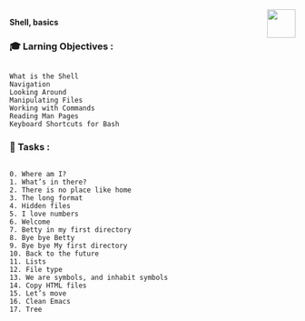 <img  height="50px" align="right" src="https://apply.holbertonschool.com/holberton-logo.png">

**Shell, basics**

### 🎓 Larning Objectives :
```

What is the Shell
Navigation
Looking Around
Manipulating Files
Working with Commands
Reading Man Pages
Keyboard Shortcuts for Bash

```
### 🔨 Tasks :

```

0. Where am I?
1. What’s in there?
2. There is no place like home
3. The long format
4. Hidden files
5. I love numbers
6. Welcome
7. Betty in my first directory
8. Bye bye Betty
9. Bye bye My first directory
10. Back to the future
11. Lists
12. File type
13. We are symbols, and inhabit symbols
14. Copy HTML files
15. Let’s move
16. Clean Emacs
17. Tree
  
```
